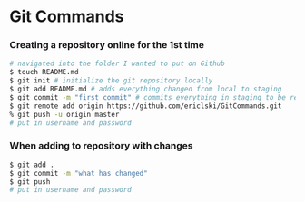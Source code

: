 # Git Commands

### Creating a repository online for the 1st time
``` sh
# navigated into the folder I wanted to put on Github
$ touch README.md 
$ git init # initialize the git repository locally
$ git add README.md # adds everything changed from local to staging
$ git commit -m "first commit" # commits everything in staging to be ready to be pushed to Github
$ git remote add origin https://github.com/ericlski/GitCommands.git
% git push -u origin master
# put in username and password
```


### When adding to repository with changes
``` sh
$ git add .
$ git commit -m "what has changed"
$ git push
# put in username and password
```